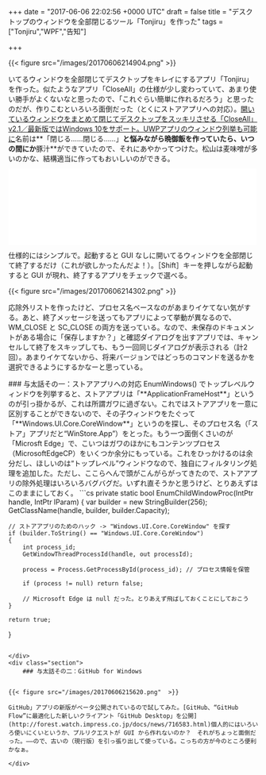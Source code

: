 
+++
date = "2017-06-06 22:02:56 +0000 UTC"
draft = false
title = "デスクトップのウィンドウを全部閉じるツール「Tonjiru」を作った"
tags = ["Tonjiru","WPF","告知"]

+++


{{< figure src="/images/20170606214904.png"  >}}

いてるウィンドウを全部閉じてデスクトップをキレイにするアプリ「Tonjiru」を作った。似たようなアプリ「CloseAll」の仕様が少し変わっていて、あまり使い勝手がよくないなと思ったので、「これぐらい簡単に作れるだろう」と思ったのだが、作りこむといろいろ面倒だった（とくにストアアプリへの対応）。[開いているウィンドウをまとめて閉じてデスクトップをスッキリさせる「CloseAll」v2.1／最新版ではWindows 10をサポート。UWPアプリのウィンドウ列挙も可能に](http://forest.watch.impress.co.jp/docs/news/1063435.html)名前は**「閉じる……閉じる……」**と悩みながら晩御飯を作っていたら、いつの間にか**豚汁**ができていたので、それにあやかってつけた。松山は麦味噌が多いのかな、結構適当に作ってもおいしいのができる。<iframe src="//hatenablog-parts.com/embed?url=https%3A%2F%2Fgithub.com%2Fdaruyanagi%2FTonjiru%2Freleases%2Ftag%2Fv1.0.0" title="daruyanagi/Tonjiru" class="embed-card embed-webcard" scrolling="no" frameborder="0" style="display: block; width: 100%; height: 155px; max-width: 500px; margin: 10px 0px;"></iframe>仕様的にはシンプルで。起動すると GUI なしに開いてるウィンドウを全部閉じて終了するだけ（これが欲しかったんだよ！）。［Shift］キーを押しながら起動すると GUI が現れ、終了するアプリをチェックで選べる。 

{{< figure src="/images/20170606214302.png"  >}}

応除外リストを作ったけど、プロセス名ベースなのがあまりイケてない気がする。あと、終了メッセージを送ってもアプリによって挙動が異なるので、WM_CLOSE と SC_CLOSE の両方を送っている。なので、未保存のドキュメントがある場合に「保存しますか？」と確認ダイアログを出すアプリでは、キャンセルして終了をスキップしても、もう一回同じダイアログが表示される（計2回）。あまりイケてないから、将来バージョンではどっちのコマンドを送るかを選択できるようにするかなーと思っている。

<div class="section">
    ### 与太話その一：ストアアプリへの対応
    EnumWindows() でトップレベルウィンドウを列挙すると、ストアアプリは「**ApplicationFrameHost**」というのが引っ掛かるが、これは所謂ガワに過ぎない。これではストアアプリを一意に区別することができないので、その子ウィンドウをたぐって「**Windows.UI.Core.CoreWindow**」というのを探し、そのプロセス名（「ストア」アプリだと“WinStore.App”）をとった。もう一つ面倒くさいのが「Microsft Edge」で、こいつはガワのほかにもコンテンツプロセス（MicrosoftEdgeCP）をいくつか余分にもっている。これをひっかけるのは余分だし、ほしいのは“トップレベル”ウィンドウなので、独自にフィルタリング処理を追加した。ただし、ここらへんで頭がこんがらがってきたので、ストアアプリの除外処理はいろいろバグバグだ。いずれ直そうかと思うけど、とりあえずはこのままにしておく。
```cs
private static bool EnumChildWindowProc(IntPtr handle, IntPtr lParam)
{
    var builder = new StringBuilder(256);
    GetClassName(handle, builder, builder.Capacity);

    // ストアアプリのためのハック -> "Windows.UI.Core.CoreWindow" を探す
    if (builder.ToString() == "Windows.UI.Core.CoreWindow")
    {
        int process_id;
        GetWindowThreadProcessId(handle, out processId);

        process = Process.GetProcessById(process_id); // プロセス情報を保管

        if (process != null) return false;

        // Microsoft Edge は null だった。とりあえず飛ばしておくことにしておこう
    }

    return true;
}

```久しぶりに P/Invoke 使ったので疲れた。最初は Process.GetProcesses() で済むと思ってたんだけど、全然そんなことはなくて、作り始めてから後悔した（とくにすごく必要なツールでもないので）。ただ、ストアアプリの構造をちょっと勉強できたのは面白かった。

</div>
<div class="section">
    ### 与太話その二：GitHub for Windows
    

{{< figure src="/images/20170606215620.png"  >}}

GitHub」アプリの新版がベータ公開されているので試してみた。[GitHub、“GitHub Flow”に最適化した新しいクライアント「GitHub Desktop」を公開](http://forest.watch.impress.co.jp/docs/news/716583.html)個人的にはいろいろ使いにくいというか、プルリクエストが GUI から作れないのか？　それがちょっと面倒だった。――ので、古いの（現行版）を引っ張り出して使っている。こっちの方が今のところ便利かなぁ。

</div>

